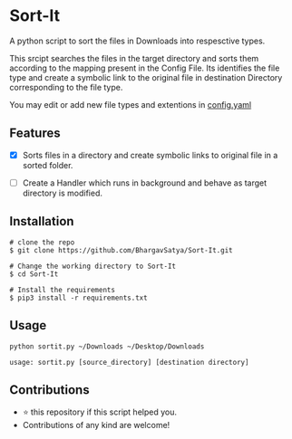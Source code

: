 # Sort-It
A python script to sort the files in Downloads into respesctive types.


This srcipt searches the files in the target directory and sorts them according to the mapping
present in the Config File. Its identifies the file type and create a symbolic link to the original
file in destination Directory corresponding to the file type.

You may edit or add new file types and extentions in [config.yaml](./config.yaml)
## Features
- [x] Sorts files in a directory and create symbolic links to original file in a sorted folder.
- [ ] Create a Handler which runs in background and behave as target directory is modified.


## Installation
```
# clone the repo
$ git clone https://github.com/BhargavSatya/Sort-It.git

# Change the working directory to Sort-It
$ cd Sort-It

# Install the requirements
$ pip3 install -r requirements.txt
```
## Usage

```
python sortit.py ~/Downloads ~/Desktop/Downloads
```

```
usage: sortit.py [source_directory] [destination directory]

```

## Contributions
- ⭐️ this repository if this script helped you.
- Contributions of any kind are welcome!
